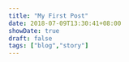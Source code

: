 ```yaml
---
title: "My First Post"
date: 2018-07-09T13:30:41+08:00
showDate: true
draft: false
tags: ["blog","story"]
---
```


